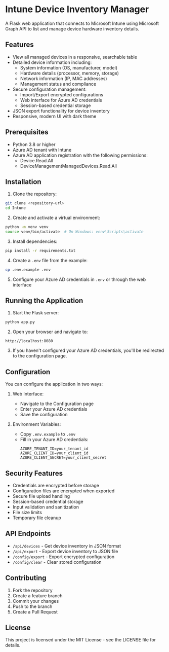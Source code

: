 # Intune Device Inventory Manager

A Flask web application that connects to Microsoft Intune using Microsoft Graph API to list and manage device hardware inventory details.

## Features

- View all managed devices in a responsive, searchable table
- Detailed device information including:
  - System information (OS, manufacturer, model)
  - Hardware details (processor, memory, storage)
  - Network information (IP, MAC addresses)
  - Management status and compliance
- Secure configuration management:
  - Import/Export encrypted configurations
  - Web interface for Azure AD credentials
  - Session-based credential storage
- JSON export functionality for device inventory
- Responsive, modern UI with dark theme

## Prerequisites

- Python 3.8 or higher
- Azure AD tenant with Intune
- Azure AD application registration with the following permissions:
  - Device.Read.All
  - DeviceManagementManagedDevices.Read.All

## Installation

1. Clone the repository:
```bash
git clone <repository-url>
cd Intune
```

2. Create and activate a virtual environment:
```bash
python -m venv venv
source venv/bin/activate  # On Windows: venv\Scripts\activate
```

3. Install dependencies:
```bash
pip install -r requirements.txt
```

4. Create a `.env` file from the example:
```bash
cp .env.example .env
```

5. Configure your Azure AD credentials in `.env` or through the web interface

## Running the Application

1. Start the Flask server:
```bash
python app.py
```

2. Open your browser and navigate to:
```
http://localhost:8080
```

3. If you haven't configured your Azure AD credentials, you'll be redirected to the configuration page.

## Configuration

You can configure the application in two ways:

1. Web Interface:
   - Navigate to the Configuration page
   - Enter your Azure AD credentials
   - Save the configuration

2. Environment Variables:
   - Copy `.env.example` to `.env`
   - Fill in your Azure AD credentials:
     ```
     AZURE_TENANT_ID=your_tenant_id
     AZURE_CLIENT_ID=your_client_id
     AZURE_CLIENT_SECRET=your_client_secret
     ```

## Security Features

- Credentials are encrypted before storage
- Configuration files are encrypted when exported
- Secure file upload handling
- Session-based credential storage
- Input validation and sanitization
- File size limits
- Temporary file cleanup

## API Endpoints

- `/api/devices` - Get device inventory in JSON format
- `/api/export` - Export device inventory to JSON file
- `/config/export` - Export encrypted configuration
- `/config/clear` - Clear stored configuration

## Contributing

1. Fork the repository
2. Create a feature branch
3. Commit your changes
4. Push to the branch
5. Create a Pull Request

## License

This project is licensed under the MIT License - see the LICENSE file for details.
